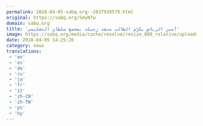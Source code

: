 ```yaml
---
permalink: 2018-04-05-sabq.org--2037928579.html
original: https://sabq.org/5myNTw
domain: sabq.org
title: 'أمير الرياض يكرّم الطالب منقذ زميله بمجمع سلطان التعليمي'
image: https://sabq.org/media/cache/resolve/resize_800_relative/uploads/material-file/5ac630ec51a773623c8d8995/5ac630df4e56f.jpg
date: 2018-04-05 14:25:26
category: news
translations: 
 - 'en'
 - 'es'
 - 'de'
 - 'ru'
 - 'ja'
 - 'fr'
 - 'it'
 - 'zh-CN'
 - 'zh-TW'
 - 'pt'
 - 'hy'
---
```


